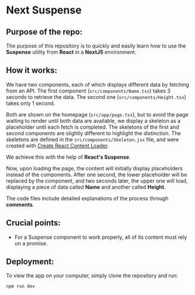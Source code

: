 # Next Suspense

## Purpose of the repo:
The purpose of this repository is to quickly and easily learn how to use the **Suspense** utility from **React** in a **NextJS** environment.

## How it works:
We have two components, each of which displays different data by fetching from an API. The first component (`src/components/Name.tsx`) takes 3 seconds to retrieve the data. The second one (`src/components/Height.tsx`) takes only 1 second.

Both are shown on the homepage (`src/app/page.tsx`), but to avoid the page waiting to render until both data are available, we display a skeleton as a placeholder until each fetch is completed. The skeletons of the first and second components are slightly different to highlight the distinction. The skeletons are defined in the `src/components/Skeleton.jsx` file, and were created with [Create React Content Loader](https://skeletonreact.com/).

We achieve this with the help of **React's Suspense**.

Now, upon loading the page, the content will initially display placeholders instead of the components. After one second, the lower placeholder will be replaced by the component, and two seconds later, the upper one will load, displaying a piece of data called **Name** and another called **Height**.

The code files include detailed explanations of the process through **comments**.

## Crucial points:
- For a Suspense component to work properly, all of its content must rely on a promise.

## Deployment:
To view the app on your computer, simply clone the repository and run:
```
npm run dev
```